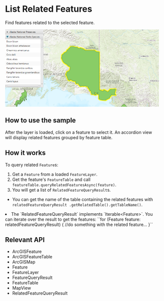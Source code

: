 # List Related Features

Find features related to the selected feature.

![](ListRelatedFeatures.png)

## How to use the sample

After the layer is loaded, click on a feature to select it. An accordion view will display related features 
grouped by feature table.

## How it works

To query related `Feature`s:


  1. Get a `Feature` from a loaded `FeatureLayer`.
  2. Get the feature's `FeatureTable` and call `featureTable.queryRelatedFeaturesAsync(feature)`.
  3. You will get a list of `RelatedFeatureQueryResult`s.
  
*   You can get the name of the table containing the related features with `relatedFeatureQueryResult
  .getRelatedTable().getTableName()`.
  <li>The `RelatedFeatureQueryResult` implements `Iterable&lt;Feature&gt;`. You can iterate over 
  the result to get the features:
  ``for (Feature feature: relatedFeatureQueryResult) {
  //do something with the related feature...
  }``


## Relevant API


*   ArcGISFeature
*   ArcGISFeatureTable
*   ArcGISMap
*   Feature
*   FeatureLayer
*   FeatureQueryResult
*   FeatureTable
*   MapView
*   RelatedFeatureQueryResult

